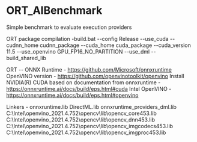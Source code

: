 # ORT_AIBenchmark
Simple benchmark to evaluate execution providers 

ORT package compilation 
-build.bat --config Release --use_cuda --cudnn_home cudnn_package --cuda_home  cuda_package --cuda_version 11.5 --use_openvino GPU_FP16_NO_PARTITION --use_dml --build_shared_lib

ORT  -- 
    ONNX Runtime - https://github.com/Microsoft/onnxruntime
    OpenVINO version - https://github.com/openvinotoolkit/openvino
    Install NVIDIA(R) CUDA based on documentation from onnxruntime - https://onnxruntime.ai/docs/build/eps.html#cuda
    Intel OpenVINO - https://onnxruntime.ai/docs/build/eps.html#openvino


Linkers - 
onnxruntime.lib
DirectML.lib
onnxruntime_providers_dml.lib
C:\Intel\openvino_2021.4.752\opencv\lib\opencv_core453.lib
C:\Intel\openvino_2021.4.752\opencv\lib\opencv_dnn453.lib
C:\Intel\openvino_2021.4.752\opencv\lib\opencv_imgcodecs453.lib
C:\Intel\openvino_2021.4.752\opencv\lib\opencv_imgproc453.lib
